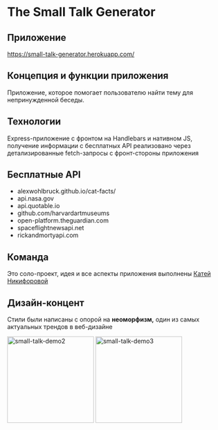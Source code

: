 # The Small Talk Generator

## Приложение
https://small-talk-generator.herokuapp.com/

## Концепция и функции приложения
Приложение, которое помогает пользователю найти тему для непринужденной беседы.

## Технологии
Express-приложение с фронтом на Handlebars и нативном JS, получение информации с бесплатных API реализовано через детализированные fetch-запросы с фронт-стороны приложения

## Бесплатные API
* alexwohlbruck.github.io/cat-facts/ 
* api.nasa.gov 
* api.quotable.io 
* github.com/harvardartmuseums 
* open-platform.theguardian.com 
* spaceflightnewsapi.net 
* rickandmortyapi.com

## Команда 
Это соло-проект, идея и все аспекты приложения выполнены [Катей Никифоровой](https://github.com/elnikiforova)

## Дизайн-концент
Стили были написаны с опорой на __неоморфизм,__ один из самых актуальных трендов в веб-дизайне

<img src="readme-assets/small-talk-demo2.png.jpg" alt="small-talk-demo2" style="width:200px;"/>
<img src="readme-assets/small-talk-demo3.png.jpg" alt="small-talk-demo3" style="width:200px;"/>
